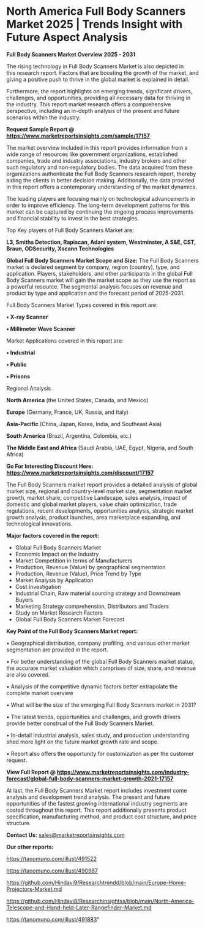 # North America Full Body Scanners Market 2025 | Trends Insight with Future Aspect Analysis

<Strong> Full Body Scanners Market Overview 2025 - 2031</strong>

The rising technology in Full Body Scanners Market is also depicted in this research report. Factors that are boosting the growth of the market, and giving a positive push to thrive in the global market is explained in detail.

Furthermore, the report highlights on emerging trends, significant drivers, challenges, and opportunities, providing all necessary data for thriving in the industry. This report market research offers a comprehensive perspective, including an in-depth analysis of the present and future scenarios within the industry.

<strong>Request Sample Report @ <a href=https://www.marketreportsinsights.com/sample/17157>https://www.marketreportsinsights.com/sample/17157</a></strong>

The market overview included in this report provides information from a wide range of resources like government organizations, established companies, trade and industry associations, industry brokers and other such regulatory and non-regulatory bodies. The data acquired from these organizations authenticate the Full Body Scanners research report, thereby aiding the clients in better decision making. Additionally, the data provided in this report offers a contemporary understanding of the market dynamics.

The leading players are focusing mainly on technological advancements in order to improve efficiency. The long-term development patterns for this market can be captured by continuing the ongoing process improvements and financial stability to invest in the best strategies.

Top Key players of Full Body Scanners Market are:

<strong>L3, Smiths Detection, Rapiscan, Adani system, Westminster, A S&E, CST, Braun, ODSecurity, Xscann Technologies</strong>

<strong><b>Global Full Body Scanners Market Scope and Size:</b></strong>
The Full Body Scanners market is declared segment by company, region (country), type, and application. Players, stakeholders, and other participants in the global Full Body Scanners market will gain the market scope as they use the report as a powerful resource. The segmental analysis focuses on revenue and product by type and application and the forecast period of 2025-2031.

Full Body Scanners Market Types covered in this report are:

<strong>• X-ray Scanner

• Millimeter Wave Scanner</strong>

Market Applications covered in this report are:

<strong>• Industrial

• Public

• Prisons</strong> 

Regional Analysis

<strong>North America</strong> (the United States, Canada, and Mexico)

<strong>Europe</strong> (Germany, France, UK, Russia, and Italy)

<strong>Asia-Pacific</strong> (China, Japan, Korea, India, and Southeast Asia)

<strong>South America</strong> (Brazil, Argentina, Colombia, etc.)

<strong>The Middle East and Africa</strong> (Saudi Arabia, UAE, Egypt, Nigeria, and South Africa)

<strong>Go For Interesting Discount Here: <a href=https://www.marketreportsinsights.com/discount/17157>https://www.marketreportsinsights.com/discount/17157</a></strong>

The Full Body Scanners market report provides a detailed analysis of global market size, regional and country-level market size, segmentation market growth, market share, competitive Landscape, sales analysis, impact of domestic and global market players, value chain optimization, trade regulations, recent developments, opportunities analysis, strategic market growth analysis, product launches, area marketplace expanding, and technological innovations.

<strong><b>Major factors covered in the report:</b></strong>
<ul>
  <li>Global Full Body Scanners Market </li>
  <li>Economic Impact on the Industry</li>
  <li>Market Competition in terms of Manufacturers</li>
  <li>Production, Revenue (Value) by geographical segmentation</li>
  <li>Production, Revenue (Value), Price Trend by Type</li>
  <li>Market Analysis by Application</li>
  <li>Cost Investigation</li>
  <li>Industrial Chain, Raw material sourcing strategy and Downstream Buyers</li>
  <li>Marketing Strategy comprehension, Distributors and Traders</li>
  <li>Study on Market Research Factors</li>
  <li>Global Full Body Scanners Market Forecast</li>
</ul>

<strong><b>Key Point of the Full Body Scanners Market report:</b></strong>

• Geographical distribution, company profiling, and various other market segmentation are provided in the report.

• For better understanding of the global Full Body Scanners market status, the accurate market valuation which comprises of size, share, and revenue are also covered.

• Analysis of the competitive dynamic factors better extrapolate the complete market overview

• What will be the size of the emerging Full Body Scanners market in 2031?

• The latest trends, opportunities and challenges, and growth drivers provide better construal of the Full Body Scanners Market.

• In-detail industrial analysis, sales study, and production understanding shed more light on the future market growth rate and scope.

• Report also offers the opportunity for customization as per the customer request.

<strong><b>View Full Report @ <a href=https://www.marketreportsinsights.com/industry-forecast/global-full-body-scanners-market-growth-2021-17157>https://www.marketreportsinsights.com/industry-forecast/global-full-body-scanners-market-growth-2021-17157</a></b></strong>


At last, the Full Body Scanners Market report includes investment come analysis and development trend analysis. The present and future opportunities of the fastest growing international industry segments are coated throughout this report. This report additionally presents product specification, manufacturing method, and product cost structure, and price structure.

<strong>Contact Us:</strong>
sales@marketreportsinsights.com

<strong>Our other reports:</strong>

<a href=https://tanomuno.com/illust/491522>https://tanomuno.com/illust/491522</a>

<a href=https://tanomuno.com/illust/490987>https://tanomuno.com/illust/490987</a>

<a href=https://github.com/Hindavi9/Researchtrendd/blob/main/Europe-Home-Projectors-Market.md>https://github.com/Hindavi9/Researchtrendd/blob/main/Europe-Home-Projectors-Market.md</a>

<a href=https://github.com/Hindavi8/Researchinsightss/blob/main/North-America-Telescope-and-Hand-held-Later-Rangefinder-Market.md>https://github.com/Hindavi8/Researchinsightss/blob/main/North-America-Telescope-and-Hand-held-Later-Rangefinder-Market.md</a>

<a href=https://tanomuno.com/illust/491883>https://tanomuno.com/illust/491883</a>"
